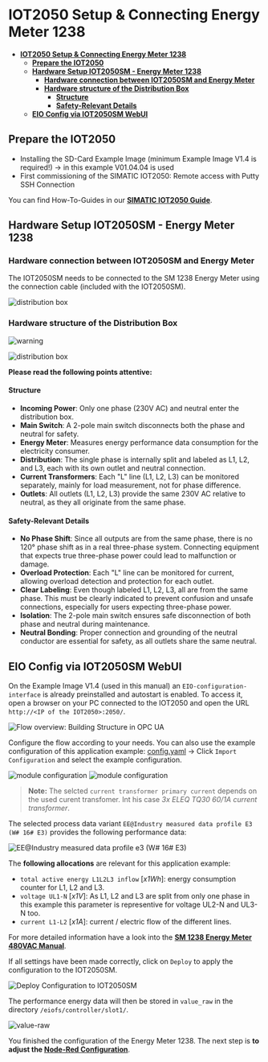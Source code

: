 # **IOT2050 Setup & Connecting Energy Meter 1238**

- [**IOT2050 Setup \& Connecting Energy Meter 1238**](#iot2050-setup--connecting-energy-meter-1238)
  - [**Prepare the IOT2050**](#prepare-the-iot2050)
  - [**Hardware Setup IOT2050SM - Energy Meter 1238**](#hardware-setup-iot2050sm---energy-meter-1238)
    - [**Hardware connection between IOT2050SM and Energy Meter**](#hardware-connection-between-iot2050sm-and-energy-meter)
    - [**Hardware structure of the Distribution Box**](#hardware-structure-of-the-distribution-box)
      - [**Structure**](#structure)
      - [**Safety-Relevant Details**](#safety-relevant-details)
  - [**EIO Config via IOT2050SM WebUI**](#eio-config-via-iot2050sm-webui)

## **Prepare the IOT2050**

- Installing the SD-Card Example Image (minimum Example Image V1.4 is required!) -> in this example V01.04.04 is used
- First commissioning of the SIMATIC IOT2050: Remote access with Putty SSH Connection

You can find How-To-Guides in our **[SIMATIC IOT2050 Guide](https://sieportal.siemens.com/en-ww/support/forum/posts/IOT2050-Forum-Topics-Overview/332396)**.

## **Hardware Setup IOT2050SM - Energy Meter 1238**

### **Hardware connection between IOT2050SM and Energy Meter**

The IOT2050SM needs to be connected to the SM 1238 Energy Meter using the connection cable (included with the IOT2050SM).

![distribution box](graphics/2-connected-IOT2050SM.png)

### **Hardware structure of the Distribution Box**

![warning](graphics/0-voltage-warning.png)

![distribution box](graphics/2-distributionbox.png)

**Please read the following points attentive:**

#### **Structure**

- **Incoming Power**: Only one phase (230V AC) and neutral enter the distribution box.
- **Main Switch**: A 2-pole main switch disconnects both the phase and neutral for safety.
- **Energy Meter**: Measures energy performance data consumption for the electricity consumer.
- **Distribution**: The single phase is internally split and labeled as L1, L2, and L3, each with its own outlet and neutral connection.
- **Current Transformers**: Each "L" line (L1, L2, L3) can be monitored separately, mainly for load measurement, not for phase difference.
- **Outlets**: All outlets (L1, L2, L3) provide the same 230V AC relative to neutral, as they all originate from the same phase.

#### **Safety-Relevant Details**

- **No Phase Shift**: Since all outputs are from the same phase, there is no 120° phase shift as in a real three-phase system. Connecting equipment that expects true three-phase power could lead to malfunction or damage.
- **Overload Protection**: Each "L" line can be monitored for current, allowing overload detection and protection for each outlet.
- **Clear Labeling**: Even though labeled L1, L2, L3, all are from the same phase. This must be clearly indicated to prevent confusion and unsafe connections, especially for users expecting three-phase power.
- **Isolation**: The 2-pole main switch ensures safe disconnection of both phase and neutral during maintenance.
- **Neutral Bonding**: Proper connection and grounding of the neutral conductor are essential for safety, as all outlets share the same neutral.

## **EIO Config via IOT2050SM WebUI**

On the Example Image V1.4 (used in this manual) an `EIO-configuration-interface` is already preinstalled and autostart is enabled. To access it, open a browser on your PC connected to the IOT2050 and open the URL `http://<IP of the IOT2050>:2050/`.

![Flow overview: Building Structure in OPC UA](graphics/2-access-eio-webui.png)

Configure the flow according to your needs. You can also use the example configuration of this application example: [config.yaml](../src/config.yaml) -> Click ``Import Configuration`` and select the example configuration.

![module configuration](graphics/2-module-configuration.png)
![module configuration](graphics/2-module-configuration-2.png)

> **Note:** The selcted ``current transformer primary current`` depends on the used curent transfomer. Int his case *3x ELEQ TQ30 60/1A current transformer*.

The selected process data variant ``EE@Industry measured data profile E3 (W# 16# E3)`` provides the following performance data:

![EE@Industry measured data profile e3 (W# 16# E3)](graphics/2-measurement-data-profile.png)

The **following allocations** are relevant for this application example:

- ``total active energy L1L2L3 inflow`` [*x1Wh*]: energy consumption counter for L1, L2 and L3.
- ``voltage UL1-N`` [*x1V*]: As L1, L2 and L3 are split from only one phase in this example this parameter is representive for voltage UL2-N and UL3-N too.
- ``current L1-L2`` [*x1A*]: current / electric flow of the different lines.

For more detailed information have a look into the **[SM 1238 Energy Meter 480VAC Manual](https://cache.industry.siemens.com/dl/files/435/109483435/att_886111/v1/sm1238_energy_meter_480vac_manual_en-US_en-US.pdf)**.

If all settings have been made correctly, click on ``Deploy`` to apply the configuration to the IOT2050SM.

![Deploy Configuration to IOT2050SM](graphics/2-deploy-config.png)

The performance energy data will then be stored in ``value_raw`` in the directory ``/eiofs/controller/slot1/``.

![value-raw](graphics/2-value-raw.png)

You finished the configuration of the Energy Meter 1238. The next step is **to adjust the [Node-Red Configuration](/docs/README_DataManagementNodeRed.md)**.
